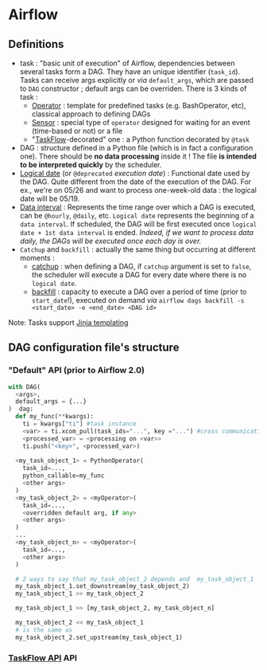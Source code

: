 # Airflow

## Definitions
- task : "basic unit of execution" of Airflow, dependencies between several tasks form a DAG. They have an unique identifier (`task_id`). Tasks can receive args explicitly or _via_ `default_args`, which are passed to `DAG` constructor ; default args can be overriden. There is 3 kinds of task :
  - [Operator](https://airflow.apache.org/docs/apache-airflow/stable/core-concepts/operators.html) : template for predefined tasks (e.g. BashOperator, etc), classical approach to defining DAGs
  - [Sensor](https://airflow.apache.org/docs/apache-airflow/stable/core-concepts/sensors.html) : special type of ``operator`` designed for waiting for an event (time-based or not) or a file 
  - "[TaskFlow](https://airflow.apache.org/docs/apache-airflow/stable/tutorial/taskflow.html)-decorated" one : a Python function decorated by `@task`
- DAG : structure defined in a Python file (which is in fact a configuration one). There should be **no data processing** inside it ! The file **is intended to be interpreted quickly** by the scheduler.
- [Logical date](https://airflow.apache.org/docs/apache-airflow/stable/core-concepts/dags.html#concepts-dag-run) (or `@deprecated` *execution date*) : Functional date used by the DAG. Quite different from the date of the execution of the DAG. For ex., we're on 05/26 and want to process one-week-old data : the logical date will be 05/19.
- [Data interval](https://airflow.apache.org/docs/apache-airflow/stable/core-concepts/dag-run.html#data-interval) : Represents the time range over which a DAG is executed, can be `@hourly`, `@daily`, etc. ``Logical date`` represents the beginning of a `data interval`. If scheduled, the DAG will be first executed once `logical date + 1st data interval` is ended. *Indeed, if we want to process data daily, the DAGs will be executed once each day is over.*
- `Catchup` and `backfill` : actually the same thing but occurring at different moments :
  - [catchup](https://airflow.apache.org/docs/apache-airflow/stable/core-concepts/dag-run.html#catchup) : when defining a DAG, if `catchup` argument is set to `false`, the scheduler will execute a DAG for every date where there is no `logical date`.
  - [backfill](https://airflow.apache.org/docs/apache-airflow/stable/core-concepts/dag-run.html#backfill) : capacity to execute a DAG over a period of time (prior to `start_date`!), executed on demand *via* `airflow dags backfill -s <start_date> -e <end_date> <DAG id>`

Note: Tasks support [Jinja templating](https://jinja.palletsprojects.com/en/3.0.x/)
## DAG configuration file's structure
### "Default" API (prior to Airflow 2.0)
````python
with DAG(
  <args>,
  default_args = {...}
)  dag:
  def my_func(**kwargs):
    ti = kwargs["ti"] #task instance
    <var> = ti.xcom_pull(task_ids="...", key ="...") #cross communication enables tasks communication
    <processed_var> = <processing on <var>>
    ti.push("<key>", <processed_var>)
  
  <my_task_object_1> = PythonOperator(
    task_id=...,
    python_callable=my_func 
    <other args>
  )
  <my_task_object_2> = <myOperator>(
    task_id=...,
    <overridden default arg, if any>
    <other args>
  )
  ...
  <my_task_object_n> = <myOperator>(
    task_id=...,
    <other args>
  )

  # 2 ways to say that my_task_object_2 depends and  my_task_object_1
  my_task_object_1.set_downstream(my_task_object_2)
  my_task_object_1 >> my_task_object_2

  my_task_object_1 >> [my_task_object_2, my_task_object_n]

  my_task_object_2 << my_task_object_1
  # is the same as
  my_task_object_2.set_upstream(my_task_object_1)
````
### [TaskFlow API](https://airflow.apache.org/docs/apache-airflow/stable/tutorial/taskflow.html) API 
````python

````



